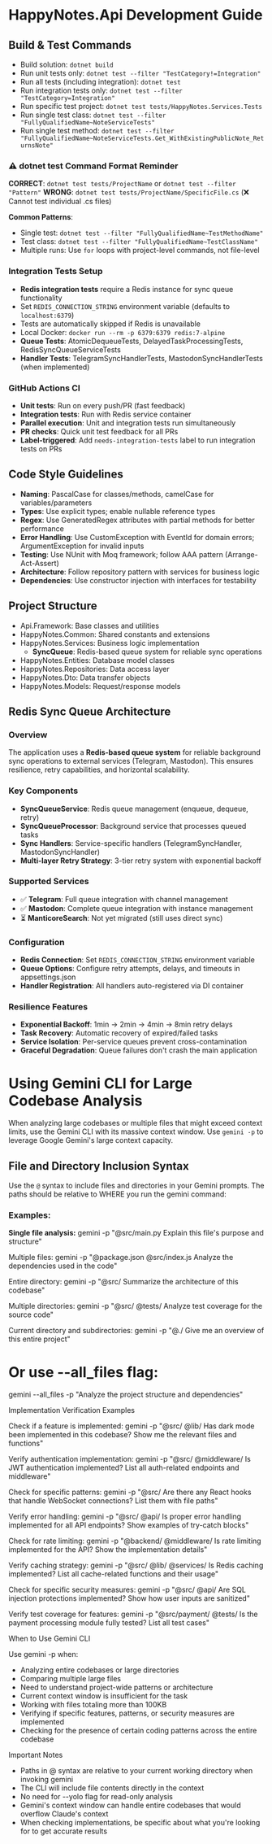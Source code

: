 # HappyNotes.Api Development Guide

## Build & Test Commands
- Build solution: `dotnet build`
- Run unit tests only: `dotnet test --filter "TestCategory!=Integration"`
- Run all tests (including integration): `dotnet test`
- Run integration tests only: `dotnet test --filter "TestCategory=Integration"`
- Run specific test project: `dotnet test tests/HappyNotes.Services.Tests`
- Run single test class: `dotnet test --filter "FullyQualifiedName~NoteServiceTests"`
- Run single test method: `dotnet test --filter "FullyQualifiedName~NoteServiceTests.Get_WithExistingPublicNote_ReturnsNote"`

### ⚠️ dotnet test Command Format Reminder
**CORRECT**: `dotnet test tests/ProjectName` or `dotnet test --filter "Pattern"`
**WRONG**: `dotnet test tests/ProjectName/SpecificFile.cs` (❌ Cannot test individual .cs files)

**Common Patterns**:
- Single test: `dotnet test --filter "FullyQualifiedName~TestMethodName"`
- Test class: `dotnet test --filter "FullyQualifiedName~TestClassName"`
- Multiple runs: Use `for` loops with project-level commands, not file-level

### Integration Tests Setup
- **Redis integration tests** require a Redis instance for sync queue functionality
- Set `REDIS_CONNECTION_STRING` environment variable (defaults to `localhost:6379`)
- Tests are automatically skipped if Redis is unavailable
- Local Docker: `docker run --rm -p 6379:6379 redis:7-alpine`
- **Queue Tests**: AtomicDequeueTests, DelayedTaskProcessingTests, RedisSyncQueueServiceTests
- **Handler Tests**: TelegramSyncHandlerTests, MastodonSyncHandlerTests (when implemented)

### GitHub Actions CI
- **Unit tests**: Run on every push/PR (fast feedback)
- **Integration tests**: Run with Redis service container
- **Parallel execution**: Unit and integration tests run simultaneously
- **PR checks**: Quick unit test feedback for all PRs
- **Label-triggered**: Add `needs-integration-tests` label to run integration tests on PRs

## Code Style Guidelines
- **Naming**: PascalCase for classes/methods, camelCase for variables/parameters
- **Types**: Use explicit types; enable nullable reference types
- **Regex**: Use GeneratedRegex attributes with partial methods for better performance
- **Error Handling**: Use CustomException with EventId for domain errors; ArgumentException for invalid inputs
- **Testing**: Use NUnit with Moq framework; follow AAA pattern (Arrange-Act-Assert)
- **Architecture**: Follow repository pattern with services for business logic
- **Dependencies**: Use constructor injection with interfaces for testability

## Project Structure
- Api.Framework: Base classes and utilities
- HappyNotes.Common: Shared constants and extensions
- HappyNotes.Services: Business logic implementation
  - **SyncQueue**: Redis-based queue system for reliable sync operations
- HappyNotes.Entities: Database model classes
- HappyNotes.Repositories: Data access layer
- HappyNotes.Dto: Data transfer objects
- HappyNotes.Models: Request/response models

## Redis Sync Queue Architecture

### Overview
The application uses a **Redis-based queue system** for reliable background sync operations to external services (Telegram, Mastodon). This ensures resilience, retry capabilities, and horizontal scalability.

### Key Components
- **SyncQueueService**: Redis queue management (enqueue, dequeue, retry)
- **SyncQueueProcessor**: Background service that processes queued tasks
- **Sync Handlers**: Service-specific handlers (TelegramSyncHandler, MastodonSyncHandler)
- **Multi-layer Retry Strategy**: 3-tier retry system with exponential backoff

### Supported Services
- ✅ **Telegram**: Full queue integration with channel management
- ✅ **Mastodon**: Complete queue integration with instance management
- ⏳ **ManticoreSearch**: Not yet migrated (still uses direct sync)

### Configuration
- **Redis Connection**: Set `REDIS_CONNECTION_STRING` environment variable
- **Queue Options**: Configure retry attempts, delays, and timeouts in appsettings.json
- **Handler Registration**: All handlers auto-registered via DI container

### Resilience Features
- **Exponential Backoff**: 1min → 2min → 4min → 8min retry delays
- **Task Recovery**: Automatic recovery of expired/failed tasks
- **Service Isolation**: Per-service queues prevent cross-contamination
- **Graceful Degradation**: Queue failures don't crash the main application

# Using Gemini CLI for Large Codebase Analysis

When analyzing large codebases or multiple files that might exceed context limits, use the Gemini CLI with its massive
context window. Use `gemini -p` to leverage Google Gemini's large context capacity.

## File and Directory Inclusion Syntax

Use the `@` syntax to include files and directories in your Gemini prompts. The paths should be relative to WHERE you run the
  gemini command:

### Examples:

**Single file analysis:**
gemini -p "@src/main.py Explain this file's purpose and structure"

Multiple files:
gemini -p "@package.json @src/index.js Analyze the dependencies used in the code"

Entire directory:
gemini -p "@src/ Summarize the architecture of this codebase"

Multiple directories:
gemini -p "@src/ @tests/ Analyze test coverage for the source code"

Current directory and subdirectories:
gemini -p "@./ Give me an overview of this entire project"

# Or use --all_files flag:
gemini --all_files -p "Analyze the project structure and dependencies"

Implementation Verification Examples

Check if a feature is implemented:
gemini -p "@src/ @lib/ Has dark mode been implemented in this codebase? Show me the relevant files and functions"

Verify authentication implementation:
gemini -p "@src/ @middleware/ Is JWT authentication implemented? List all auth-related endpoints and middleware"

Check for specific patterns:
gemini -p "@src/ Are there any React hooks that handle WebSocket connections? List them with file paths"

Verify error handling:
gemini -p "@src/ @api/ Is proper error handling implemented for all API endpoints? Show examples of try-catch blocks"

Check for rate limiting:
gemini -p "@backend/ @middleware/ Is rate limiting implemented for the API? Show the implementation details"

Verify caching strategy:
gemini -p "@src/ @lib/ @services/ Is Redis caching implemented? List all cache-related functions and their usage"

Check for specific security measures:
gemini -p "@src/ @api/ Are SQL injection protections implemented? Show how user inputs are sanitized"

Verify test coverage for features:
gemini -p "@src/payment/ @tests/ Is the payment processing module fully tested? List all test cases"

When to Use Gemini CLI

Use gemini -p when:
- Analyzing entire codebases or large directories
- Comparing multiple large files
- Need to understand project-wide patterns or architecture
- Current context window is insufficient for the task
- Working with files totaling more than 100KB
- Verifying if specific features, patterns, or security measures are implemented
- Checking for the presence of certain coding patterns across the entire codebase

Important Notes

- Paths in @ syntax are relative to your current working directory when invoking gemini
- The CLI will include file contents directly in the context
- No need for --yolo flag for read-only analysis
- Gemini's context window can handle entire codebases that would overflow Claude's context
- When checking implementations, be specific about what you're looking for to get accurate results
